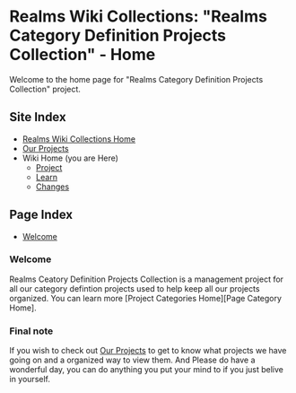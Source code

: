 [RepoLink]:https://github.com/Ancient-Majik-Tech/Learn.Tutorial.MainCollect/blob/main
[Page]:https://github.com/Ancient-Majik-Tech/Learn.Tutorial.MainCollect/blob/main/README.md

[Page Wikis Home]:https://github.com/Ancient-Majik-Tech/Learn.Tutorial.Collections/blob/main/README.md
[Page OurProjects]:https://github.com/Ancient-Majik-Tech/Learn.Tutorial.Collections/blob/main/OurProjects.md

[Page Project Home]:https://github.com/Ancient-Majik-Tech/Learn.Tutorial.MainCollect/blob/main/Project/ProjectHome.md
[Page Learn Home]:link
[Page Changes Home]:link

[Sec Welcome]:link

# Realms Wiki Collections: "Realms Category Definition Projects Collection" - Home

Welcome to the home page for "Realms Category Definition Projects Collection" project.

## Site Index

- [Realms Wiki Collections Home][Page Wikis Home]
- [Our Projects][Page OurProjects]
- Wiki Home (you are Here)
	- [Project][Page Project Home]
	- [Learn][Page Learn Home]
	- [Changes][Page Changes Home]

## Page Index

- [Welcome][Sec Welcome]


### Welcome

Realms Ceatory Definition Projects Collection is a management project for all our category defintion projects used to help keep all our projects organized. You can learn more [Project Categories Home][Page Category Home].

### Final note

If you wish to check out [Our Projects][Page OurProjects] to get to know what projects we have going on and a organized way to view them. And Please do have a wonderful day, you can do anything you put your mind to if you just belive in yourself.

